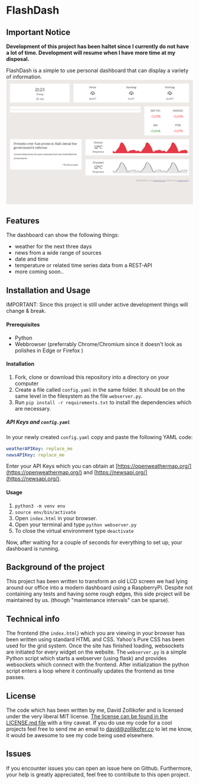 # FlashDash

## Important Notice

**Development of this project has been haltet since I currently do not have a lot of time. Development will resume when I have more time at my disposal.**


FlashDash is a simple to use personal dashboard that can display a variety of information.
 ![dashboard screenshot](./screenshot.png)

## Features

The dashboard can show the following things:

- weather for the next three days
- news from a wide range of sources
- date and time
- temperature or related time series data from a REST-API
- more coming soon..

## Installation and Usage

IMPORTANT: Since this project is still under active development things will change & break.

#### Prerequisites
- Python
- Webbrowser (preferrably Chrome/Chromium since it doesn't look as polishes in Edge or Firefox )

#### Installation
1. Fork, clone or download this repository into a directory on your computer
2. Create a file called `config.yaml` in the same folder. It should be on the same level in the filesystem as the file `webserver.py`.
3. Run `pip install -r requirements.txt` to install the dependencies which are necessary.

##### API Keys and `config.yaml`

In your newly created `config.yaml` copy and paste the following YAML code:
```yaml
weatherAPIKey: replace_me
newsAPIKey: replace_me
```
Enter your API Keys which you can obtain at [https://openweathermap.org/](https://openweathermap.org/) and [https://newsapi.org/](https://newsapi.org/).

#### Usage
1. `python3 -m venv env`
2. `source env/bin/activate`
3. Open `index.html` in your browser.
4. Open your terminal and type `python webserver.py`
5. To close the virtual environment type `deactivate`

Now, after waiting for a couple of seconds for everything to set up, your dashboard is running.


## Background of the project

This project has been written to transform an old LCD screen we had lying around our office into a modern dashboard using a RaspberryPi. Despite not containing any tests and having some rough edges, this side project will be maintained by us. (though "maintenance intervals" can be sparse).


## Technical info

The frontend (the `index.html`) which you are viewing in your browser has been written using standard HTML and CSS. Yahoo's Pure CSS has been used for the grid system. Once the site has finished loading, websockets are initiated for every widget on the website.
The `webserver.py` is a simple Python script which starts a webserver (using flask) and provides websockets which connect with the frontend. After initialization the python script enters a loop where it continually updates the frontend as time passes.


## License

The code which has been written by me, David Zollikofer and is licensed under the very liberal MIT license. [The license can be found in the LICENSE.md file](./LICENSE.md) with a tiny caveat. If you do use my code for a cool projects feel free to send me an email to david@zollikofer.co to let me know, it would be awesome to see my code being used elsewhere.

## Issues

If you encounter issues you can open an issue here on Github. Furthermore, your help is greatly appreciated, feel free to contribute to this open project.

